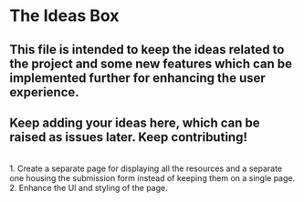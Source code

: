 # The Ideas Box
## This file is intended to keep the ideas related to the project and some new features which can be implemented further for enhancing the user experience.
## Keep adding your ideas here, which can be raised as issues later. Keep contributing!
<br />
1. Create a separate page for displaying all the resources and a separate one housing the submission form 
instead of keeping them on a single page.
<br />
2. Enhance the UI and styling of the page.
